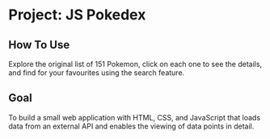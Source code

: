 # Project: JS Pokedex

## How To Use
Explore the original list of 151 Pokemon, click on each one to see the details, and find for your favourites using the search feature.

## Goal
To build a small web application with HTML, CSS, and JavaScript that loads data from an external API and enables the viewing of data points in detail.
